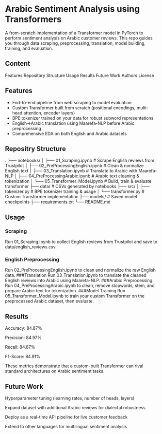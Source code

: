 # Arabic Sentiment Analysis using Transformers

A from-scratch implementation of a Transformer model in PyTorch to perform sentiment analysis on Arabic customer reviews. This repo guides you through data scraping, preprocessing, translation, model building, training, and evaluation.

## Content
Features
Repository Structure
Usage
Results
Future Work
Authors
License

## Features
- End-to-end pipeline from web scraping to model evaluation
- Custom Transformer built from scratch (positional encodings, multi-head attention, encoder layers)
- BPE tokenizer trained on your data for robust subword representations
- English→Arabic translation using Maarefa-NLP before Arabic preprocessing
- Comprehensive EDA on both English and Arabic datasets

## Repositry Structure
.
├── notebooks/
│   ├── 01_Scraping.ipynb           # Scrape English reviews from Trustpilot
│   ├── 02_PreProcessingEnglish.ipynb # Clean & normalize English text
│   ├── 03_Translation.ipynb          # Translate to Arabic with Maarefa-NLP
│   ├── 04_PreProcessingArabic.ipynb  # Arabic text cleaning & tokenization
│   └── 05_Transformer_Model.ipynb    # Build, train & evaluate transformer
├── data/                             # CSVs generated by notebooks
├── src/
│   ├── tokenizer.py                  # BPE tokenizer training & usage
│   └── transformer.py                # Custom Transformer implementation
├── models/                           # Saved model checkpoints
├── requirements.txt
└── README.md

## Usage 
### Scraping
Run 01_Scraping.ipynb to collect English reviews from Trustpilot and save to data/english_reviews.csv.
### English Preprocessing
Run 02_PreProcessingEnglish.ipynb to clean and normalize the raw English data.
###Translation
Run 03_Translation.ipynb to translate the cleaned English reviews into Arabic using Maarefa-NLP.
###Arabic Preprocessing
Run 04_PreProcessingArabic.ipynb to clean, remove stopwords, stem, and prepare Arabic text for tokenization.
###Model Training
Run 05_Transformer_Model.ipynb to train your custom Transformer on the preprocessed Arabic dataset, then evaluate.

## Results 
Accuracy: 84.87%

Precision: 84.97%

Recall: 84.87%

F1-Score: 84.91%

These metrics demonstrate that a custom-built Transformer can rival standard architectures on Arabic sentiment tasks.

## Future Work
Hyperparameter tuning (learning rates, number of heads, layers)

Expand dataset with additional Arabic reviews for dialectal robustness

Deploy as a real-time API pipeline for live customer feedback

Extend to other languages for multilingual sentiment analysis
